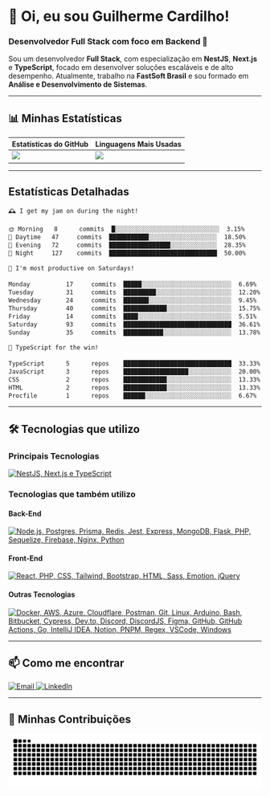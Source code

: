 # 👋 Oi, eu sou Guilherme Cardilho!

### Desenvolvedor Full Stack com foco em Backend 🚀

Sou um desenvolvedor **Full Stack**, com especialização em **NestJS**, **Next.js** e **TypeScript**, focado em desenvolver soluções escaláveis e de alto desempenho. Atualmente, trabalho na **FastSoft Brasil** e sou formado em **Análise e Desenvolvimento de Sistemas**.

---

## 📊 Minhas Estatísticas

| Estatísticas do GitHub | Linguagens Mais Usadas |
|------------------------|------------------------|
| <img src="https://github-readme-stats-azure-kappa.vercel.app/api?username=guicardilho&locale=pt-BR&hide_rank=true&rank_icon=github&show_icons=true&include_all_commits=true&hide=stars,issues,contribs&show=prs_merged&api_domain=https://github-readme-stats-azure-kappa.vercel.app&theme=dark" width="650"/> | <img src="https://github-readme-stats.vercel.app/api/top-langs/?username=guicardilho&layout=compact&theme=dark&include_all_commits=true&locale=pt-BR" width="340"/> |


---

## Estatísticas Detalhadas

<!-- README-STATS:START -->

```
🕰️ I get my jam on during the night!

🌞 Morning  	8      commits	█░░░░░░░░░░░░░░░░░░░░░░░░░░░░░	3.15%
🌆 Daytime  	47     commits	███████████░░░░░░░░░░░░░░░░░░░	18.50%
🌃 Evening  	72     commits	█████████████████░░░░░░░░░░░░░	28.35%
🌙 Night    	127    commits	██████████████████████████████	50.00%
```

```
📅 I'm most productive on Saturdays!

Monday      	17     commits	█████░░░░░░░░░░░░░░░░░░░░░░░░░	6.69%
Tuesday     	31     commits	█████████░░░░░░░░░░░░░░░░░░░░░	12.20%
Wednesday   	24     commits	███████░░░░░░░░░░░░░░░░░░░░░░░	9.45%
Thursday    	40     commits	████████████░░░░░░░░░░░░░░░░░░	15.75%
Friday      	14     commits	████░░░░░░░░░░░░░░░░░░░░░░░░░░	5.51%
Saturday    	93     commits	██████████████████████████████	36.61%
Sunday      	35     commits	███████████░░░░░░░░░░░░░░░░░░░	13.78%
```

```
🧪 TypeScript for the win!

TypeScript  	5      repos	██████████████████████████████	33.33%
JavaScript  	3      repos	██████████████████░░░░░░░░░░░░	20.00%
CSS         	2      repos	████████████░░░░░░░░░░░░░░░░░░	13.33%
HTML        	2      repos	████████████░░░░░░░░░░░░░░░░░░	13.33%
Procfile    	1      repos	██████░░░░░░░░░░░░░░░░░░░░░░░░	6.67%
```

<!-- README-STATS:END -->

---

## 🛠️ Tecnologias que utilizo

### **Principais Tecnologias**
[![NestJS, Next.js e TypeScript](https://skillicons.dev/icons?i=nestjs,nextjs,typescript&theme=dark)](https://skillicons.dev)

### **Tecnologias que também utilizo**

#### **Back-End**
[![Node.js, Postgres, Prisma, Redis, Jest, Express, MongoDB, Flask, PHP, Sequelize, Firebase, Nginx, Python](https://skillicons.dev/icons?i=nodejs,postgres,prisma,redis,jest,express,mongodb,flask,php,sequelize,firebase,nginx,py&theme=dark)](https://skillicons.dev)

#### **Front-End**
[![React, PHP, CSS, Tailwind, Bootstrap, HTML, Sass, Emotion, jQuery](https://skillicons.dev/icons?i=react,php,css,tailwind,bootstrap,html,sass,emotion,jquery&theme=dark)](https://skillicons.dev)

#### **Outras Tecnologias**
[![Docker, AWS, Azure, Cloudflare, Postman, Git, Linux, Arduino, Bash, Bitbucket, Cypress, Dev.to, Discord, DiscordJS, Figma, GitHub, GitHub Actions, Go, IntelliJ IDEA, Notion, PNPM, Regex, VSCode, Windows](https://skillicons.dev/icons?i=docker,aws,azure,cloudflare,postman,git,linux,arduino,bash,bitbucket,cypress,devto,discord,discordjs,figma,github,githubactions,go,idea,notion,pnpm,regex,vscode,windows&theme=dark)](https://skillicons.dev)

---

## 📫 Como me encontrar

<p align="start">
  <a href="mailto:gui_cardilho@hotmail.com">
    <img src="https://img.shields.io/badge/-Email-%23333?style=for-the-badge&logo=gmail&logoColor=white" alt="Email">
  </a>
  <a href="https://www.linkedin.com/in/guilherme-cardilho" target="_blank">
    <img src="https://img.shields.io/badge/-LinkedIn-%230077B5?style=for-the-badge&logo=linkedin&logoColor=white" alt="LinkedIn">
  </a>
</p>

---

## 🐍 Minhas Contribuições

<picture>
  <source media="(prefers-color-scheme: dark)" srcset="https://raw.githubusercontent.com/GuiCardilho/GuiCardilho/output/github-snake-dark.svg" />
  <source media="(prefers-color-scheme: light)" srcset="https://raw.githubusercontent.com/GuiCardilho/GuiCardilho/output/github-snake.svg" />
  <img alt="github-snake" src="https://raw.githubusercontent.com/GuiCardilho/GuiCardilho/output/github-snake.svg" />
</picture>
